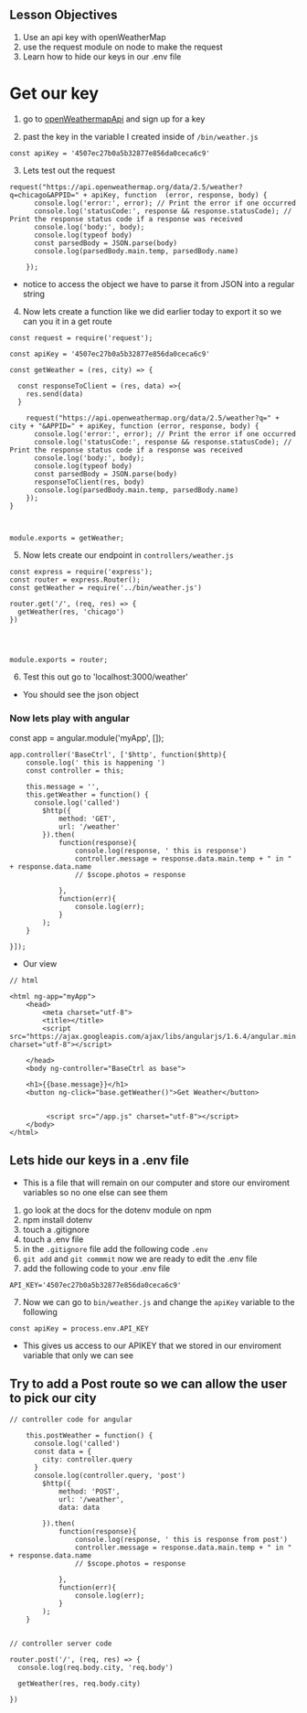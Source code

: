 ## Lesson Objectives
1.  Use an api key with openWeatherMap
2.  use the request module on node to make the request
3.  Learn how to hide our keys in our .env file


# Get our key
1.  go to [openWeathermapApi](https://home.openweathermap.org/) and sign up 
for a key

2. past the key in the variable I created inside of `/bin/weather.js`

```
const apiKey = '4507ec27b0a5b32877e856da0ceca6c9'
```

3.  Lets test out the request

```
request("https://api.openweathermap.org/data/2.5/weather?q=chicago&APPID=" + apiKey, function  (error, response, body) {
      console.log('error:', error); // Print the error if one occurred
      console.log('statusCode:', response && response.statusCode); // Print the response status code if a response was received
      console.log('body:', body);
      console.log(typeof body)
      const parsedBody = JSON.parse(body)
      console.log(parsedBody.main.temp, parsedBody.name)
    
    });
```

- notice to access the object we have to parse it from JSON into a regular string

4.  Now lets create a function like we did earlier today to export it so we can you it in a get route

```
const request = require('request');

const apiKey = '4507ec27b0a5b32877e856da0ceca6c9'

const getWeather = (res, city) => {

  const responseToClient = (res, data) =>{
    res.send(data)
  }

    request("https://api.openweathermap.org/data/2.5/weather?q=" + city + "&APPID=" + apiKey, function (error, response, body) {
      console.log('error:', error); // Print the error if one occurred
      console.log('statusCode:', response && response.statusCode); // Print the response status code if a response was received
      console.log('body:', body);
      console.log(typeof body)
      const parsedBody = JSON.parse(body)
      responseToClient(res, body)
      console.log(parsedBody.main.temp, parsedBody.name)
    });
}



module.exports = getWeather;
```


5.  Now lets create our endpoint in `controllers/weather.js`

```
const express = require('express');
const router = express.Router();
const getWeather = require('../bin/weather.js')

router.get('/', (req, res) => {
  getWeather(res, 'chicago')
})




module.exports = router;
```

6.  Test this out go to 'localhost:3000/weather'
- You should see the json object


### Now lets play with angular

const app = angular.module('myApp', []);

```
app.controller('BaseCtrl', ['$http', function($http){
    console.log(' this is happening ')
    const controller = this;

    this.message = '',
    this.getWeather = function() {
      console.log('called')
        $http({
            method: 'GET',
            url: '/weather'
        }).then(
            function(response){
                console.log(response, ' this is response')
                controller.message = response.data.main.temp + " in " + response.data.name
                // $scope.photos = response

            },
            function(err){
                console.log(err);
            }
        );
    }

}]);

```

- Our view

```
// html

<html ng-app="myApp">
    <head>
        <meta charset="utf-8">
        <title></title>
        <script src="https://ajax.googleapis.com/ajax/libs/angularjs/1.6.4/angular.min.js" charset="utf-8"></script>

    </head>
    <body ng-controller="BaseCtrl as base">

    <h1>{{base.message}}</h1>
    <button ng-click="base.getWeather()">Get Weather</button>


         <script src="/app.js" charset="utf-8"></script>
    </body>
</html>
```


## Lets hide our keys in a .env file

- This is a file that will remain on our computer and store our enviroment variables so no one else can see them 

1.  go look at the docs for the dotenv module on npm 
2.  npm install dotenv
3.  touch a .gitignore
4.  touch a .env file
6.  in the `.gitignore` file add the following code `.env`
5. `git add` and `git commmit` now we are ready to edit the .env file
6.  add the following code to your .env file

```
API_KEY='4507ec27b0a5b32877e856da0ceca6c9'

```

7.  Now we can go to `bin/weather.js` and change the `apiKey` variable to the following

```
const apiKey = process.env.API_KEY
```

- This gives us access to our APIKEY that we stored in our enviroment variable that only we can see




## Try to add a Post route so we can allow the user to pick our city

```
// controller code for angular

    this.postWeather = function() {
      console.log('called')
      const data = {
        city: controller.query
      }
      console.log(controller.query, 'post')
        $http({
            method: 'POST',
            url: '/weather',
            data: data

        }).then(
            function(response){
                console.log(response, ' this is response from post')
                controller.message = response.data.main.temp + " in " + response.data.name
                // $scope.photos = response

            },
            function(err){
                console.log(err);
            }
        );
    }


```

```
// controller server code

router.post('/', (req, res) => {
  console.log(req.body.city, 'req.body')

  getWeather(res, req.body.city)

})

```

